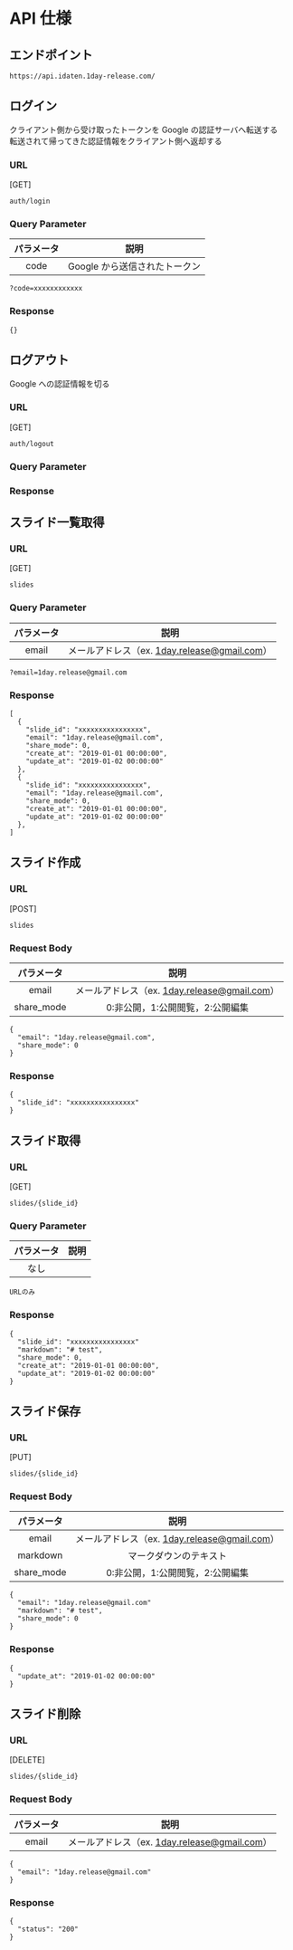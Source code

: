 # API 仕様

## エンドポイント

```
https://api.idaten.1day-release.com/
```

## ログイン

クライアント側から受け取ったトークンを Google の認証サーバへ転送する  
転送されて帰ってきた認証情報をクライアント側へ返却する

### URL

[GET]

```
auth/login
```

### Query Parameter

| パラメータ |             説明              |
| :--------: | :---------------------------: |
|    code    | Google から送信されたトークン |

```
?code=xxxxxxxxxxxx
```

### Response

```
{}
```

## ログアウト

Google への認証情報を切る

### URL

[GET]

```
auth/logout
```

### Query Parameter

### Response

## スライド一覧取得

### URL

[GET]

```
slides
```

### Query Parameter

| パラメータ |                     説明                     |
| :--------: | :------------------------------------------: |
|   email    | メールアドレス（ex. 1day.release@gmail.com） |

```
?email=1day.release@gmail.com
```

### Response

```
[
  {
    "slide_id": "xxxxxxxxxxxxxxxx",
    "email": "1day.release@gmail.com",
    "share_mode": 0,
    "create_at": "2019-01-01 00:00:00",
    "update_at": "2019-01-02 00:00:00"
  },
  {
    "slide_id": "xxxxxxxxxxxxxxxx",
    "email": "1day.release@gmail.com",
    "share_mode": 0,
    "create_at": "2019-01-01 00:00:00",
    "update_at": "2019-01-02 00:00:00"
  },
]
```

## スライド作成

### URL

[POST]

```
slides
```

### Request Body

| パラメータ |                     説明                     |
| :--------: | :------------------------------------------: |
|   email    | メールアドレス（ex. 1day.release@gmail.com） |
| share_mode |       0:非公開，1:公開閲覧，2:公開編集       |

```
{
  "email": "1day.release@gmail.com",
  "share_mode": 0
}
```

### Response

```
{
  "slide_id": "xxxxxxxxxxxxxxxx"
}
```

## スライド取得

### URL

[GET]

```
slides/{slide_id}
```

### Query Parameter

| パラメータ | 説明 |
| :--------: | :--: |
|    なし    |      |

```
URLのみ
```

### Response

```
{
  "slide_id": "xxxxxxxxxxxxxxxx"
  "markdown": "# test",
  "share_mode": 0,
  "create_at": "2019-01-01 00:00:00",
  "update_at": "2019-01-02 00:00:00"
}
```

## スライド保存

### URL

[PUT]

```
slides/{slide_id}
```

### Request Body

| パラメータ |                     説明                     |
| :--------: | :------------------------------------------: |
|   email    | メールアドレス（ex. 1day.release@gmail.com） |
|  markdown  |            マークダウンのテキスト            |
| share_mode |       0:非公開，1:公開閲覧，2:公開編集       |

```
{
  "email": "1day.release@gmail.com"
  "markdown": "# test",
  "share_mode": 0
}
```

### Response

```
{
  "update_at": "2019-01-02 00:00:00"
}
```

## スライド削除

### URL

[DELETE]

```
slides/{slide_id}
```

### Request Body

| パラメータ |                     説明                     |
| :--------: | :------------------------------------------: |
|   email    | メールアドレス（ex. 1day.release@gmail.com） |

```
{
  "email": "1day.release@gmail.com"
}
```

### Response

```
{
  "status": "200"
}
```
